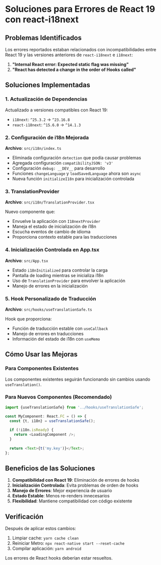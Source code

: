 # Soluciones para Errores de React 19 con react-i18next

## Problemas Identificados

Los errores reportados estaban relacionados con incompatibilidades entre React 19 y las versiones anteriores de `react-i18next` e `i18next`:

1. **"Internal React error: Expected static flag was missing"**
2. **"React has detected a change in the order of Hooks called"**

## Soluciones Implementadas

### 1. Actualización de Dependencias

Actualizado a versiones compatibles con React 19:
- `i18next`: `^25.3.2` → `^23.16.8`
- `react-i18next`: `^15.6.0` → `^14.1.3`

### 2. Configuración de i18n Mejorada

**Archivo**: `src/i18n/index.ts`

- Eliminada configuración `detection` que podía causar problemas
- Agregada configuración `compatibilityJSON: 'v3'`
- Configuración `debug: __DEV__` para desarrollo
- Funciones `changeLanguage` y `loadSavedLanguage` ahora son `async`
- Nueva función `initializeI18n` para inicialización controlada

### 3. TranslationProvider

**Archivo**: `src/i18n/TranslationProvider.tsx`

Nuevo componente que:
- Envuelve la aplicación con `I18nextProvider`
- Maneja el estado de inicialización de i18n
- Escucha eventos de cambio de idioma
- Proporciona contexto estable para las traducciones

### 4. Inicialización Controlada en App.tsx

**Archivo**: `src/App.tsx`

- Estado `i18nInitialized` para controlar la carga
- Pantalla de loading mientras se inicializa i18n
- Uso de `TranslationProvider` para envolver la aplicación
- Manejo de errores en la inicialización

### 5. Hook Personalizado de Traducción

**Archivo**: `src/hooks/useTranslationSafe.ts`

Hook que proporciona:
- Función de traducción estable con `useCallback`
- Manejo de errores en traducciones
- Información del estado de i18n con `useMemo`

## Cómo Usar las Mejoras

### Para Componentes Existentes

Los componentes existentes seguirán funcionando sin cambios usando `useTranslation()`.

### Para Nuevos Componentes (Recomendado)

```typescript
import {useTranslationSafe} from '../hooks/useTranslationSafe';

const MyComponent: React.FC = () => {
  const {t, i18n} = useTranslationSafe();
  
  if (!i18n.isReady) {
    return <LoadingComponent />;
  }
  
  return <Text>{t('my.key')}</Text>;
};
```

## Beneficios de las Soluciones

1. **Compatibilidad con React 19**: Eliminación de errores de hooks
2. **Inicialización Controlada**: Evita problemas de orden de hooks
3. **Manejo de Errores**: Mejor experiencia de usuario
4. **Estado Estable**: Menos re-renders innecesarios
5. **Flexibilidad**: Mantiene compatibilidad con código existente

## Verificación

Después de aplicar estos cambios:

1. Limpiar cache: `yarn cache clean`
2. Reiniciar Metro: `npx react-native start --reset-cache`
3. Compilar aplicación: `yarn android`

Los errores de React hooks deberían estar resueltos. 